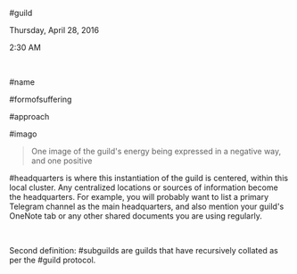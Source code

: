 \#guild

Thursday, April 28, 2016

2:30 AM

 

\#name

\#formofsuffering

\#approach

\#imago

> One image of the guild's energy being expressed in a negative way, and one positive

\#headquarters is where this instantiation of the guild is centered, within this local cluster. Any centralized locations or sources of information become the headquarters. For example, you will probably want to list a primary Telegram channel as the main headquarters, and also mention your guild's OneNote tab or any other shared documents you are using regularly.

 

Second definition: \#subguilds are guilds that have recursively collated as per the \#guild protocol.

 

